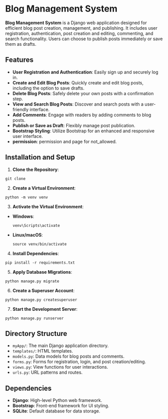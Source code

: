 # Blog Management System

**Blog Management System** is a Django web application designed for efficient blog post creation, management, and publishing. It includes user registration, authentication, post creation and editing, commenting, and search functionality. Users can choose to publish posts immediately or save them as drafts.

## Features

- **User Registration and Authentication**: Easily sign up and securely log in.
- **Create and Edit Blog Posts**: Quickly create and edit blog posts, including the option to save drafts.
- **Delete Blog Posts**: Safely delete your own posts with a confirmation step.
- **View and Search Blog Posts**: Discover and search posts with a user-friendly interface.
- **Add Comments**: Engage with readers by adding comments to blog posts.
- **Publish or Save as Draft**: Flexibly manage post publication.
- **Bootstrap Styling**: Utilize Bootstrap for an enhanced and responsive user interface.
- **permission**: permission and page for not_allowed.



## Installation and Setup

1. **Clone the Repository**:
```shell
git clone 
```


2. **Create a Virtual Environment**:
```shell
python -m venv venv
```

3. **Activate the Virtual Environment**:

- **Windows**:
  ```shell
  venv\Scripts\activate
  ```

- **Linux/macOS**:
  ```shell
  source venv/bin/activate
  ```

4. **Install Dependencies**:

  ```shell
  pip install -r requirements.txt
  ```

5. **Apply Database Migrations**:
  ```shell
  python manage.py migrate
  ```


6. **Create a Superuser Account**:

  ```shell
  python manage.py createsuperuser
  ```

 7. **Start the Development Server**:

  ```shell
  python manage.py runserver
  ```


## Directory Structure

- `myApp/`: The main Django application directory.
- `templates/`: HTML templates.
- `models.py`: Data models for blog posts and comments.
- `forms.py`: Forms for registration, login, and post creation/editing.
- `views.py`: View functions for user interactions.
- `urls.py`: URL patterns and routes.

## Dependencies

- **Django**: High-level Python web framework.
- **Bootstrap**: Front-end framework for UI styling.
- **SQLite**: Default database for data storage.






